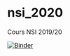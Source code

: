 # nsi_2020
Cours NSI 2019/20

[![Binder](https://mybinder.org/badge_logo.svg)](https://mybinder.org/v2/gh/fdupont1/nsi_2020/master)
